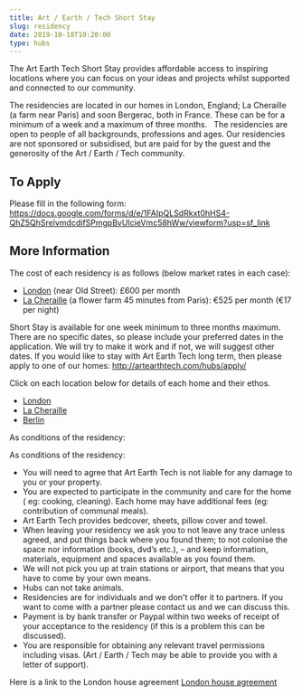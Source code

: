```yaml
---
title: Art / Earth / Tech Short Stay
slug: residency
date: 2019-10-18T10:20:00
type: hubs
---
```


The Art Earth Tech Short Stay provides affordable access to inspiring locations where you can focus on your ideas and projects whilst supported and connected to our community.

The residencies are located in our homes in London, England; La Cheraille (a farm near Paris) and soon Bergerac, both in France. These can be for a minimum of a week and a maximum of three months.
 
The residencies are open to people of all backgrounds, professions and ages. Our residencies are not sponsored or subsidised, but are paid for by the guest and the generosity of the Art / Earth / Tech community.

## To Apply

Please fill in the following form: https://docs.google.com/forms/d/e/1FAIpQLSdRkxt0hHS4-QhZ5QhSrelvmdcdifSPmgpBvUIcieVmc58hWw/viewform?usp=sf_link

## More Information

The cost of each residency is as follows (below market rates in each case):

* <a href="/londonhub" target="_blank">London</a> (near Old Street): £600 per month
* <a href="/la-cheraille" target="_blank">La Cheraille</a> (a flower farm 45 minutes from Paris): €525 per month (€17 per night)

Short Stay is available for one week minimum to three months maximum. There are no specific dates, so please include your preferred dates in the application. We will try to make it work and if not, we will suggest other dates. If you would like to stay with Art Earth Tech long term, then please apply to one of our homes: http://artearthtech.com/hubs/apply/

Click on each location below for details of each home and their ethos.

* <a href="/londonhub" target="_blank">London</a>
* <a href="/la-cheraille" target="_blank">La Cheraille</a>
* <a href="/berlinhub" target="_blank">Berlin</a>

As conditions of the residency:

As conditions of the residency:
* You will need to agree that Art Earth Tech is not liable for any damage to you or your property.
* You are expected to participate in the community and care for the home ( eg: cooking, cleaning). Each home may have additional fees (eg: contribution of communal meals).
* Art Earth Tech provides bedcover, sheets, pillow cover and towel.
* When leaving your residency we ask you to not leave any trace unless agreed, and put things back where you found them; to not colonise the space nor information (books, dvd’s etc.), – and keep information, materials, equipment and spaces available as you found them.
* We will not pick you up at train stations or airport, that means that you have to come by your own means.
* Hubs can not take animals.
* Residencies are for individuals and we don't offer it to partners. If you want to come with a partner please contact us and we can discuss this.
* Payment is by bank transfer or Paypal within two weeks of receipt of your acceptance to the residency (if this is a problem this can be discussed).
* You are responsible for obtaining any relevant travel permissions including visas. (Art / Earth / Tech may be able to provide you with a letter of support).

Here is a link to the London house agreement <a href="/london-agreement">London house agreement</a></li>

